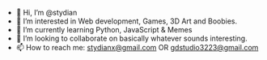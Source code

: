 - 👋 Hi, I’m @stydian
- 👀 I’m interested in Web development, Games, 3D Art and Boobies.
- 🌱 I’m currently learning Python, JavaScript & Memes
- 💞️ I’m looking to collaborate on basically whatever sounds interesting.
- 📫 How to reach me: stydianx@gmail.com OR gdstudio3223@gmail.com

<!---
stydian/stydian is a ✨ special ✨ repository because its `README.md` (this file) appears on your GitHub profile.
You can click the Preview link to take a look at your changes.
--->
